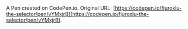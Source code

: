 # 

A Pen created on CodePen.io. Original URL: [https://codepen.io/fjuroxlu-the-selector/pen/vYMxjrB](https://codepen.io/fjuroxlu-the-selector/pen/vYMxjrB).

